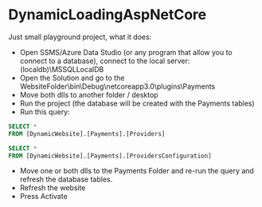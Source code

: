 # DynamicLoadingAspNetCore

Just small playground project, what it does:
* Open SSMS/Azure Data Studio (or any program that allow you to connect to a database), connect to the local server: (localdb)\MSSQLLocalDB
* Open the Solution and go to the WebsiteFolder\bin\Debug\netcoreapp3.0\plugins\Payments
* Move both dlls to another folder / desktop
* Run the project (the database will be created with the Payments tables)
* Run this query:

```sql
SELECT *
FROM [DynamicWebsite].[Payments].[Providers]

SELECT *
FROM [DynamicWebsite].[Payments].[ProvidersConfiguration]
```
* Move one or both dlls to the Payments Folder and re-run the query and refresh the database tables.
* Refresh the website
* Press Activate
